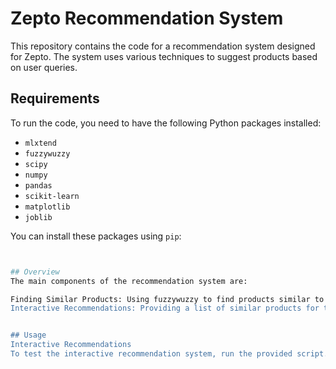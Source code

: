 
# Zepto Recommendation System

This repository contains the code for a recommendation system designed for Zepto. The system uses various techniques to suggest products based on user queries.

## Requirements

To run the code, you need to have the following Python packages installed:

- `mlxtend`
- `fuzzywuzzy`
- `scipy`
- `numpy`
- `pandas`
- `scikit-learn`
- `matplotlib`
- `joblib`

You can install these packages using `pip`:


```bash pip install mlxtend fuzzywuzzy scipy numpy pandas scikit-learn matplotlib joblib


## Overview
The main components of the recommendation system are:

Finding Similar Products: Using fuzzywuzzy to find products similar to the user's query.
Interactive Recommendations: Providing a list of similar products for the user to choose from, and then generating recommendations based on the selected product.


## Usage
Interactive Recommendations
To test the interactive recommendation system, run the provided script. It will prompt you to enter a product name and will provide recommendations based on the selected product.




